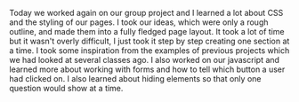   Today we worked again on our group project and I learned a lot about CSS and the styling of our pages. I took our ideas, which were only a rough outline, and made them into a fully fledged page layout. It took a lot of time but it wasn't overly difficult, I just took it step by step creating one section at a time. I took some inspiration from the examples of previous projects which we had looked at several classes ago. I also worked on our javascript and learned more about working with forms and how to tell which button a user had clicked on. I also learned about hiding elements so that only one question would show at a time.  
